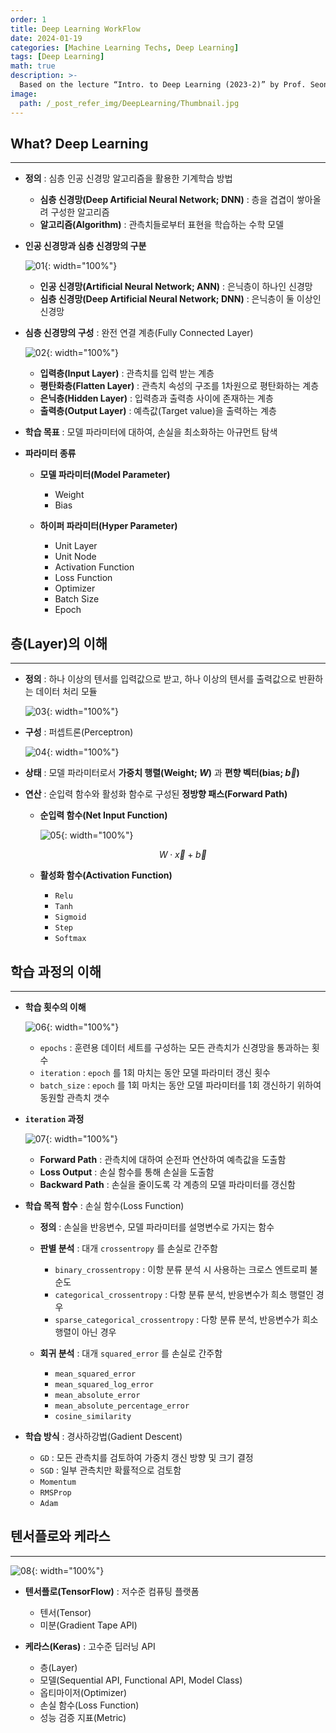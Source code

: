 ```yaml
---
order: 1
title: Deep Learning WorkFlow
date: 2024-01-19
categories: [Machine Learning Techs, Deep Learning]
tags: [Deep Learning]
math: true
description: >-
  Based on the lecture “Intro. to Deep Learning (2023-2)” by Prof. Seong Man An, Dept. of Data Science, The Grad. School, Kookmin Univ.
image:
  path: /_post_refer_img/DeepLearning/Thumbnail.jpg
---
```


## What? Deep Learning
-----

- **정의** : 심층 인공 신경망 알고리즘을 활용한 기계학습 방법
    - **심층 신경망(Deep Artificial Neural Network; DNN)** : 층을 겹겹이 쌓아올려 구성한 알고리즘
    - **알고리즘(Algorithm)** : 관측치들로부터 표현을 학습하는 수학 모델

- **인공 신경망과 심층 신경망의 구분**

    ![01](/_post_refer_img/DeepLearning/01-01.png){: width="100%"}

    - **인공 신경망(Artificial Neural Network; ANN)** : 은닉층이 하나인 신경망
    - **심층 신경망(Deep Artificial Neural Network; DNN)** : 은닉층이 둘 이상인 신경망

- **심층 신경망의 구성** : 완전 연결 계층(Fully Connected Layer)

    ![02](/_post_refer_img/DeepLearning/01-02.jpg){: width="100%"}

    - **입력층(Input Layer)** : 관측치를 입력 받는 계층
    - **평탄화층(Flatten Layer)** : 관측치 속성의 구조를 1차원으로 평탄화하는 계층
    - **은닉층(Hidden Layer)** : 입력층과 출력층 사이에 존재하는 계층
    - **출력층(Output Layer)** : 예측값(Target value)을 출력하는 계층

- **학습 목표** : 모델 파라미터에 대하여, 손실을 최소화하는 아규먼트 탐색

- **파라미터 종류**
    - **모델 파라미터(Model Parameter)**
        - Weight
        - Bias

    - **하이퍼 파라미터(Hyper Parameter)**
        - Unit Layer
        - Unit Node
        - Activation Function
        - Loss Function
        - Optimizer
        - Batch Size
        - Epoch

## 층(Layer)의 이해
-----

- **정의** : 하나 이상의 텐서를 입력값으로 받고, 하나 이상의 텐서를 출력값으로 반환하는 데이터 처리 모듈

    ![03](/_post_refer_img/DeepLearning/01-03.jpg){: width="100%"}

- **구성** : 퍼셉트론(Perceptron)

    ![04](/_post_refer_img/DeepLearning/01-04.png){: width="100%"}

- **상태** : 모델 파라미터로서 **가중치 행렬(Weight; $W$)** 과 **편향 벡터(bias; $\overrightarrow{b}$)**

- **연산** : 순입력 함수와 활성화 함수로 구성된 **정방향 패스(Forward Path)**

    - **순입력 함수(Net Input Function)**

        ![05](/_post_refer_img/DeepLearning/01-05.jpg){: width="100%"}

        $$
        W \cdot \overrightarrow{x} + \overrightarrow{b}
        $$

    - **활성화 함수(Activation Function)**
        - `Relu`
        - `Tanh`
        - `Sigmoid`
        - `Step`
        - `Softmax`

## 학습 과정의 이해
-----

- **학습 횟수의 이해**

    ![06](/_post_refer_img/DeepLearning/01-06.jpeg){: width="100%"}

    - `epochs` : 훈련용 데이터 세트를 구성하는 모든 관측치가 신경망을 통과하는 횟수
    - `iteration` : `epoch` 를 1회 마치는 동안 모델 파라미터 갱신 횟수
    - `batch_size` : `epoch` 를 1회 마치는 동안 모델 파라미터를 1회 갱신하기 위하여 동원할 관측치 갯수

- **`iteration` 과정**

    ![07](/_post_refer_img/DeepLearning/01-07.jpg){: width="100%"}

    - **Forward Path** : 관측치에 대하여 순전파 연산하여 예측값을 도출함
    - **Loss Output** : 손실 함수를 통해 손실을 도출함
    - **Backward Path** : 손실을 줄이도록 각 계층의 모델 파라미터를 갱신함

- **학습 목적 함수** : 손실 함수(Loss Function)
    - **정의** : 손실을 반응변수, 모델 파라미터를 설명변수로 가지는 함수

    - **판별 분석** : 대개 `crossentropy` 를 손실로 간주함
        - `binary_crossentropy` : 이항 분류 분석 시 사용하는 크로스 엔트로피 불순도
        - `categorical_crossentropy` : 다항 분류 분석, 반응변수가 희소 행렬인 경우
        - `sparse_categorical_crossentropy` : 다항 분류 분석, 반응변수가 희소 행렬이 아닌 경우

    - **회귀 분석** : 대개 `squared_error` 를 손실로 간주함
        - `mean_squared_error`
        - `mean_squared_log_error`
        - `mean_absolute_error`
        - `mean_absolute_percentage_error`
        - `cosine_similarity`

- **학습 방식** : 경사하강법(Gadient Descent)
    - `GD` : 모든 관측치를 검토하여 가중치 갱신 방향 및 크기 결정
    - `SGD` : 일부 관측치만 확률적으로 검토함
    - `Momentum`
    - `RMSProp`
    - `Adam`

## 텐서플로와 케라스
-----

![08](/_post_refer_img/DeepLearning/01-08.png){: width="100%"}

- **텐서플로(TensorFlow)** : 저수준 컴퓨팅 플랫폼
    - 텐서(Tensor)
    - 미분(Gradient Tape API)

- **케라스(Keras)** : 고수준 딥러닝 API
    - 층(Layer)
    - 모델(Sequential API, Functional API, Model Class)
    - 옵티마이저(Optimizer)
    - 손실 함수(Loss Function)
    - 성능 검증 지표(Metric)